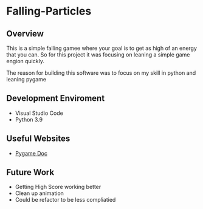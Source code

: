 # Falling-Particles
## Overview
This is a simple falling gamee where your goal is to get as high of an energy that you can.
So for this project it was focusing on leaning a simple game engion quickly.

The reason for building this software was to focus on my skill in python and leaning pygame

## Development Enviroment
* Visual Studio Code
* Python 3.9

## Useful Websites
* [Pygame Doc](https://www.pygame.org/docs/)

## Future Work
* Getting High Score working better
* Clean up animation 
* Could be refactor to be less compliatied 
